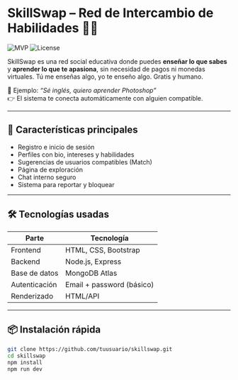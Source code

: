 # SkillSwap – Red de Intercambio de Habilidades 🤝🧠

![MVP](https://img.shields.io/badge/Estado-MVP%20en%20desarrollo-blue)
![License](https://img.shields.io/badge/Licencia-MIT-green)

SkillSwap es una red social educativa donde puedes **enseñar lo que sabes** y **aprender lo que te apasiona**, sin necesidad de pagos ni monedas virtuales. Tú me enseñas algo, yo te enseño algo. Gratis y humano.

📌 Ejemplo: *“Sé inglés, quiero aprender Photoshop”*  
👉 El sistema te conecta automáticamente con alguien compatible.

---

## 🚀 Características principales

- Registro e inicio de sesión
- Perfiles con bio, intereses y habilidades
- Sugerencias de usuarios compatibles (Match)
- Página de exploración
- Chat interno seguro
- Sistema para reportar y bloquear

---

## 🛠️ Tecnologías usadas

| Parte         | Tecnología               |
|--------------|--------------------------|
| Frontend     | HTML, CSS, Bootstrap     |
| Backend      | Node.js, Express         |
| Base de datos| MongoDB Atlas            |
| Autenticación| Email + password (básico)|
| Renderizado  | HTML/API                 |

---

## 📦 Instalación rápida

```bash
git clone https://github.com/tuusuario/skillswap.git
cd skillswap
npm install
npm run dev
 
